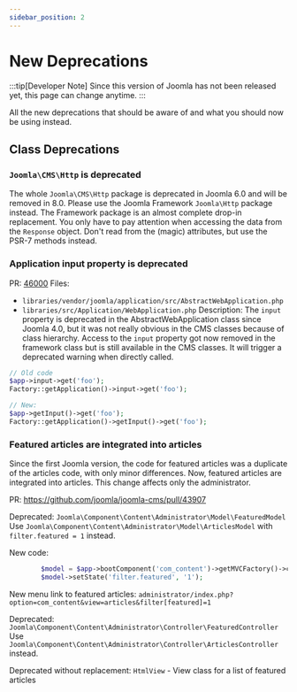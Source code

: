 ```yaml
---
sidebar_position: 2
---
```


New Deprecations
================

:::tip[Developer Note]
  Since this version of Joomla has not been released yet, this page can change anytime.
:::

All the new deprecations that should be aware of and what you should now be using instead.

## Class Deprecations

### `Joomla\CMS\Http` is deprecated

The whole `Joomla\CMS\Http` package is deprecated in Joomla 6.0 and will be removed in 8.0. Please use the Joomla Framework `Joomla\Http` package instead. The Framework package is an almost complete drop-in replacement. You only have to pay attention when accessing the data from the `Response` object. Don't read from the (magic) attributes, but use the PSR-7 methods instead.

### Application input property is deprecated

PR: [46000](https://github.com/joomla/joomla-cms/pull/46000)
Files: 
- `libraries/vendor/joomla/application/src/AbstractWebApplication.php`
- `libraries/src/Application/WebApplication.php`
Description:
The `input` property is deprecated in the AbstractWebApplication class since Joomla 4.0, but it was not really obvious in the CMS classes because of class hierarchy. Access to the `input` property got now removed in the framework class but is still available in the CMS classes. It will trigger a deprecated warning when directly called.

```php
// Old code
$app->input->get('foo');
Factory::getApplication()->input->get('foo');

// New:
$app->getInput()->get('foo');
Factory::getApplication()->getInput()->get('foo');
```

### Featured articles are integrated into articles 

Since the first Joomla version, the code for featured articles was a duplicate of the articles code, with only minor differences.
Now, featured articles are integrated into articles. This change affects only the administrator.

PR: https://github.com/joomla/joomla-cms/pull/43907

Deprecated: `Joomla\Component\Content\Administrator\Model\FeaturedModel`
Use `Joomla\Component\Content\Administrator\Model\ArticlesModel` with `filter.featured = 1` instead.

New code:
```php
        $model = $app->bootComponent('com_content')->getMVCFactory()->createModel('Articles', 'Administrator', ['ignore_request' => true]);
        $model->setState('filter.featured', '1');
```

New menu link to featured articles: `administrator/index.php?option=com_content&view=articles&filter[featured]=1`
 
	
Deprecated: `Joomla\Component\Content\Administrator\Controller\FeaturedController`
Use `Joomla\Component\Content\Administrator\Controller\ArticlesController` instead.
 
Deprecated without replacement: `HtmlView` - View class for a list of featured articles